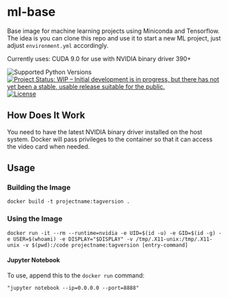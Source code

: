 # ml-base

Base image for machine learning projects using Miniconda and Tensorflow. The idea is you can clone this repo and use it to start a new ML project, just adjust `environment.yml` accordingly.

Currently uses: CUDA 9.0 for use with NVIDIA binary driver 390+

![Supported Python Versions](https://img.shields.io/badge/python-3.3%20%7C%203.4%20%7C%203.5%20%7C%203.6%20%7C%203.7-blue.svg)
[![Project Status: WIP – Initial development is in progress, but there has not yet been a stable, usable release suitable for the public.](https://www.repostatus.org/badges/latest/wip.svg)](https://www.repostatus.org/#wip)
[![License](http://img.shields.io/badge/license-MIT-brightgreen.svg?style=flat)](LICENSE)

## How Does It Work

You need to have the latest NVIDIA binary driver installed on the host system. Docker will pass privileges to the container so that it can access the video card when needed.

## Usage

### Building the Image

```
docker build -t projectname:tagversion .
```

### Using the Image

```
docker run -it --rm --runtime=nvidia -e UID=$(id -u) -e GID=$(id -g) -e USER=$(whoami) -e DISPLAY="$DISPLAY" -v /tmp/.X11-unix:/tmp/.X11-unix -v $(pwd):/code projectname:tagversion [entry-command]
```

#### Jupyter Notebook

To use, append this to the `docker run` command:

```
"jupyter notebook --ip=0.0.0.0 --port=8888"
```

